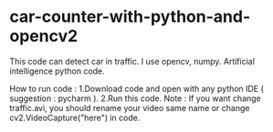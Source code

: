 # car-counter-with-python-and-opencv2
This code can detect car in traffic. I use opencv, numpy. Artificial intelligence python code. 

How to run code :
1.Download code and open with any python IDE ( suggestion : pycharm ). 
2.Run this code. 
Note : If you want change traffic.avi, you should rename your video same name or change cv2.VideoCapture("here") in code.
